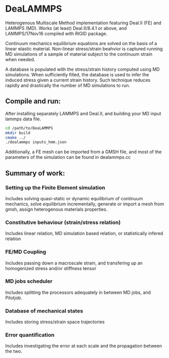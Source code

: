 # DeaLAMMPS
Heterogenous Multiscale Method implementation featuring Deal.II (FE) and LAMMPS (MD). Works (at least) Deal.II/8.4.1 or above, and LAMMPS/17Nov16 compiled with RIGID package.

Continuum mechanics equilibrium equations are solved on the basis of a linear elastic material. Non-linear stress/strain beahvior is captured running MD simulations of a sample of material subject to the continuum strain when needed. 

A database is populated with the stress/strain history computed using MD simulations. When sufficiently filled, the database is used to infer the induced stress given a current strain history. Such technique reduces rapidly and drastically the number of MD simulations to run.

## Compile and run:
After installing separately LAMMPS and Deal.II, and building your MD input lammps data file.
```sh
cd /path/to/DeaLAMMPS
mkdir build
cmake ../
./dealammps inputs_hmm.json
```
Additionally, a FE mesh can be imported from a GMSH file, and most of the parameters of the simulation can be found in dealammps.cc

## Summary of work:

### Setting up the Finite Element simulation
Includes solving quasi-static or dynamic equilibrium of continuum mechanics, solve equilibrium incrementally, generate or import a mesh from gmsh, assign heterogenous materials properties.

### Constitutive behaviour (strain/stress relation)
Includes linear relation, MD simulation based relation, or statistically infered relation

### FE/MD Coupling
Includes passing down a macroscale strain, and transfering up an homogenized stress and/or stiffness tensor

### MD jobs scheduler
Includes splitting the processors adequately in between MD jobs, and Pilotjob.

### Database of mechanical states
Includes storing stress/strain space trajectories

### Error quantification
Includes investigating the error at each scale and the propagation between the two.
